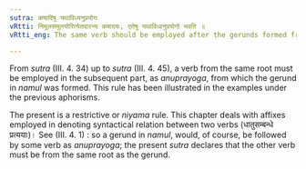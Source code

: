 ```yaml
---
sutra: कषादिषु यथाविध्यनुप्रयोगः
vRtti: निमूलसमूलयोरित्येतदारभ्य कषादयः, एतेषु यथाविध्वनुप्रयोगो भवति ॥
vRtti_eng: The same verb should be employed after the gerunds formed from the verbs \"_kash_\" &c; as the verb from which the gerund is derived.

---
```

From _sutra_ (III. 4. 34) up to _sutra_ (III. 4. 45), a verb from the same root must be employed in the subsequent part, as _anuprayoga_, from which the gerund in _namul_ was formed. This rule has been illustrated in the examples under the previous aphorisms.

The present is a restrictive or _niyama_ rule. This chapter deals with affixes employed in denoting syntactical relation between two verbs (धातुसम्बन्धे प्रत्ययाः)। See (III. 4. 1) : so a gerund in _namul_, would, of course, be followed by some verb as _anuprayoga_; the present _sutra_ declares that the other verb must be from the same root as the gerund.